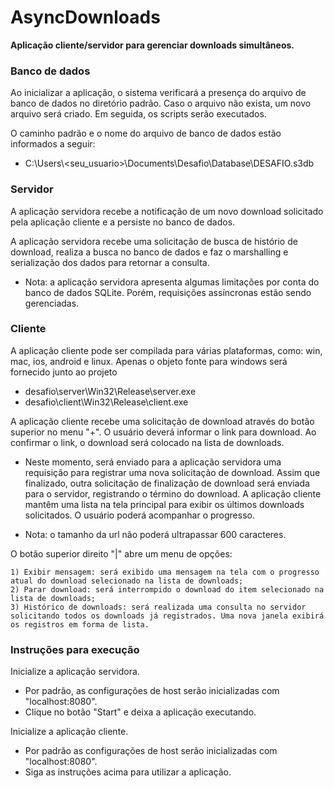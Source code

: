 # AsyncDownloads

<p><b>Aplicação cliente/servidor para gerenciar downloads simultâneos.</b></p>

<h3>Banco de dados</h3>
Ao inicializar a aplicação, o sistema verificará a presença do arquivo de banco de dados no diretório padrão. Caso o arquivo não exista, um novo arquivo será criado. Em seguida, os scripts serão executados.

O caminho padrão e o nome do arquivo de banco de dados estão informados a seguir:
 - C:\Users\\<seu_usuario>\Documents\Desafio\Database\DESAFIO.s3db

<h3>Servidor</h3>

A aplicação servidora recebe a notificação de um novo download solicitado pela aplicação cliente e a persiste no banco de dados.

A aplicação servidora recebe uma solicitação de busca de histório de download, realiza a busca no banco de dados e faz o marshalling e serialização dos dados para retornar a consulta.

  * Nota: a aplicação servidora apresenta algumas limitações por conta do banco de dados SQLite. Porém, requisições assíncronas estão sendo gerenciadas.

<h3>Cliente</h3>

A aplicação cliente pode ser compilada para várias plataformas, como: win, mac, ios, android e linux. Apenas o objeto fonte para windows será fornecido junto ao projeto
 - desafio\server\Win32\Release\server.exe
 - desafio\client\Win32\Release\client.exe

A aplicação cliente recebe uma solicitação de download através do botão superior no menu "+". O usuário deverá informar o link para download. Ao confirmar o link, o download será colocado na lista de downloads.
 - Neste momento, será enviado para a aplicação servidora uma requisição para registrar uma nova solicitação de download. Assim que finalizado, outra solicitação de finalização de download será enviada para o servidor, registrando o término do download.
A aplicação cliente mantêm uma lista na tela principal para exibir os últimos downloads solicitados. O usuário poderá acompanhar o progresso.

* Nota: o tamanho da url não poderá ultrapassar 600 caracteres.

O botão superior direito "|" abre um menu de opções: 

    1) Exibir mensagem: será exibido uma mensagem na tela com o progresso atual do download selecionado na lista de downloads;
    2) Parar download: será interrompido o download do item selecionado na lista de downloads; 
    3) Histórico de downloads: será realizada uma consulta no servidor solicitando todos os downloads já registrados. Uma nova janela exibirá os registros em forma de lista.
 
<h3>Instruções para execução</h3>

Inicialize a aplicação servidora.
 - Por padrão, as configurações de host serão inicializadas com "localhost:8080". 
 - Clique no botão "Start" e deixa a aplicação executando.
 
Inicialize a aplicação cliente.
 - Por padrão as configurações de host serão inicializadas com "localhost:8080".
 - Siga as instruções acima para utilizar a aplicação.
